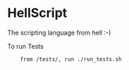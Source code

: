 # HellScript
The scripting language from hell :-)

To run Tests
~~~~~~~~~~~~~~~~~
    from /tests/, run ./run_tests.sh
